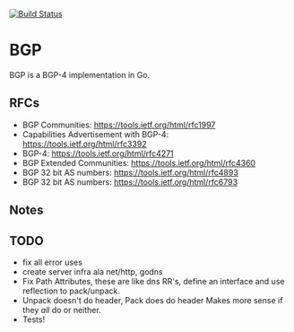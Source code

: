 [![Build Status](https://travis-ci.org/miekg/bgp.svg?branch=master)](https://travis-ci.org/miekg/bgp)

# BGP

BGP is a BGP-4 implementation in Go.

## RFCs

* BGP Communities: <https://tools.ietf.org/html/rfc1997>
* Capabilities Advertisement with BGP-4: <https://tools.ietf.org/html/rfc3392>
* BGP-4: <https://tools.ietf.org/html/rfc4271>
* BGP Extended Communities: <https://tools.ietf.org/html/rfc4360>
* BGP 32 bit AS numbers: <https://tools.ietf.org/html/rfc4893>
* BGP 32 bit AS numbers: <https://tools.ietf.org/html/rfc6793>


## Notes


## TODO

* fix all error uses
* create server infra ala net/http, godns
* Fix Path Attributes, these are like dns RR's, define an interface
    and use reflection to pack/unpack.
* Unpack doesn't do header, Pack does do header
    Makes more sense if they *all* do or neither.
* Tests!

